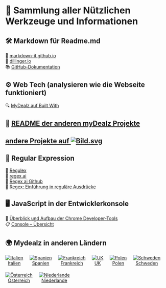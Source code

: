 # 🧰 Sammlung aller Nützlichen Werkzeuge und Informationen  

## 🛠️  Markdown für Readme.md
🔗 [markdown-it.github.io](https://markdown-it.github.io/)  
🔗 [dillinger.io]( https://dillinger.io/)  
📚 [GitHub-Dokumentation](https://docs.github.com/de/get-started/writing-on-github/getting-started-with-writing-and-formatting-on-github/basic-writing-and-formatting-syntax)
  
## ⚙️ Web Tech (analysieren wie die Webseite funktioniert)
🔍 [MyDealz auf Built With](https://builtwith.com/?https%3a%2f%2fwww.mydealz.de%2f)
  
## 📘 [README der anderen myDealz Projekte](https://github.com/9jS2PL5T/mydealz-Manager/tree/main/andere%20myDealz%20Projekte)  
## [andere Projekte auf ![Bild.svg](https://www.mydealz.de/assets/img/logo/default-dark_d4804.svg)](https://github.com/9jS2PL5T/mydealz-Manager/tree/main/andere%20myDealz%20Projekte)

  
## 🧩 Regular Expression  
🧠 [Regulex](https://jex.im/regulex/#!flags=&re=%5E(a%7Cb)*%3F%24)  
🤖 [regex.ai](https://regex.ai/)  
💾 [Regex ai Github](https://huqedato.github.io/RegexAI/)  
📖 [Regex: Einführung in reguläre Ausdrücke](https://www.afaik.de/einfuehrung-in-regular-expressions/)
  
## 🖥️ JavaScript in der Entwicklerkonsole  
🧭 [Überblick und Aufbau der Chrome Developer-Tools](https://kulturbanause.de/blog/die-chrome-entwicklertools-devtools-fuer-designer-und-einsteiger/#h-uberblick-und-aufbau-der-chrome-developer-tools)  
📋 [Console – Übersicht ](https://developer.chrome.com/docs/devtools/console?hl=de)
  
<h2>🌍 Mydealz in anderen Ländern</h2>
<div style="display: flex; flex-wrap: wrap; gap: 20px;">
  <div style="text-align: center;">
    <a href="https://www.mydealz.it">
      <img src="https://flagcdn.com/60x45/it.png" alt="Italien">
      <div>Italien</div>
    </a>
  </div>
  <div style="text-align: center;">
    <a href="https://www.mydealz.es">
      <img src="https://flagcdn.com/60x45/es.png" alt="Spanien">
      <div>Spanien</div>
    </a>
  </div>
  <div style="text-align: center;">
    <a href="https://www.mydealz.fr">
      <img src="https://flagcdn.com/60x45/fr.png" alt="Frankreich">
      <div>Frankreich</div>
    </a>
  </div>
  <div style="text-align: center;">
    <a href="https://www.hotukdeals.com">
      <img src="https://flagcdn.com/60x45/gb.png" alt="UK">
      <div>UK</div>
    </a>
  </div>
  <div style="text-align: center;">
    <a href="https://www.pepper.pl">
      <img src="https://flagcdn.com/60x45/pl.png" alt="Polen">
      <div>Polen</div>
    </a>
  </div>
  <div style="text-align: center;">
    <a href="https://www.pepper.se">
      <img src="https://flagcdn.com/60x45/se.png" alt="Schweden">
      <div>Schweden</div>
    </a>
  </div>
  <div style="text-align: center;">
    <a href="https://www.preisjaeger.at">
      <img src="https://flagcdn.com/60x45/at.png" alt="Österreich">
      <div>Österreich</div>
    </a>
  </div>
  <div style="text-align: center;">
    <a href="https://nl.pepper.com">
      <img src="https://flagcdn.com/60x45/nl.png" alt="Niederlande">
      <div>Niederlande</div>
    </a>
  </div>
</div>

